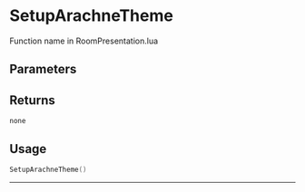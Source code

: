 # SetupArachneTheme

Function name in RoomPresentation.lua

## Parameters

## Returns

`none`

## Usage

```lua
SetupArachneTheme()
```

---

